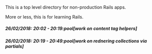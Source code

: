 This is a top level directory for non-production Rails apps.

More or less, this is for learning Rails.

##### 26/02/2018: 20:02 - 20:19:pool[work on content tag helpers]

##### 26/02/2018: 20:19 - 20:49:pool[work on rednering collections via partials]
